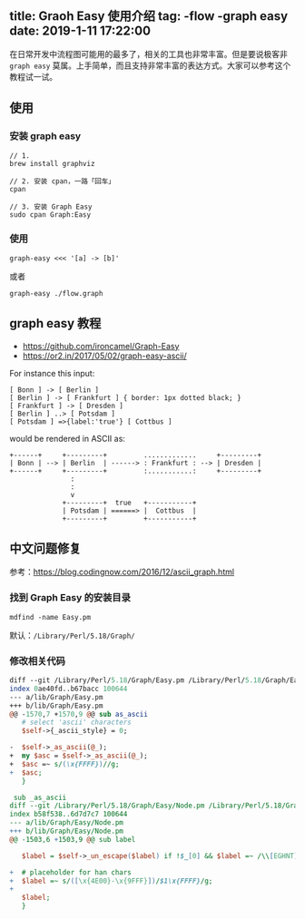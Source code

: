 title: Graoh Easy 使用介绍
tag:
	-flow
	-graph easy
date: 2019-1-11 17:22:00
---

在日常开发中流程图可能用的最多了，相关的工具也非常丰富。但是要说极客非 `graph easy` 莫属。上手简单，而且支持非常丰富的表达方式。大家可以参考这个教程试一试。

## 使用

### 安装 graph easy 

```
// 1. 
brew install graphviz

// 2. 安装 cpan，一路「回车」
cpan

// 3. 安装 Graph Easy
sudo cpan Graph:Easy

```

### 使用

```
graph-easy <<< '[a] -> [b]'
```

或者

```
graph-easy ./flow.graph
```

## graph easy 教程

- https://github.com/ironcamel/Graph-Easy
- https://or2.in/2017/05/02/graph-easy-ascii/

For instance this input:

```shell
[ Bonn ] -> [ Berlin ]
[ Berlin ] -> [ Frankfurt ] { border: 1px dotted black; }
[ Frankfurt ] -> [ Dresden ]
[ Berlin ] ..> [ Potsdam ]
[ Potsdam ] =>{label:'true'} [ Cottbus ]
```

would be rendered in ASCII as:

```shell
+------+     +---------+         .............     +---------+
| Bonn | --> | Berlin  | ------> : Frankfurt : --> | Dresden |
+------+     +---------+         :...........:     +---------+
               :
               :
               v
             +---------+  true   +-----------+
             | Potsdam | ======> |  Cottbus  |
             +---------+         +-----------+
```

## 中文问题修复

参考：https://blog.codingnow.com/2016/12/ascii_graph.html

### 找到 Graph Easy 的安装目录

`mdfind -name Easy.pm`

默认：`/Library/Perl/5.18/Graph/`

### 修改相关代码

```Perl
diff --git /Library/Perl/5.18/Graph/Easy.pm /Library/Perl/5.18/Graph/Easy.pm
index 0ae40fd..b67bacc 100644
--- a/lib/Graph/Easy.pm
+++ b/lib/Graph/Easy.pm
@@ -1570,7 +1570,9 @@ sub as_ascii
   # select 'ascii' characters
   $self->{_ascii_style} = 0;

-  $self->_as_ascii(@_);
+  my $asc = $self->_as_ascii(@_);
+  $asc =~ s/(\x{FFFF})//g;
+  $asc;
   }

 sub _as_ascii
diff --git /Library/Perl/5.18/Graph/Easy/Node.pm /Library/Perl/5.18/Graph/Easy/Node.pm
index b58f538..6d7d7c7 100644
--- a/lib/Graph/Easy/Node.pm
+++ b/lib/Graph/Easy/Node.pm
@@ -1503,6 +1503,9 @@ sub label

   $label = $self->_un_escape($label) if !$_[0] && $label =~ /\\[EGHNT]/;

+  # placeholder for han chars
+  $label =~ s/([\x{4E00}-\x{9FFF}])/$1\x{FFFF}/g;
+
   $label;
   }
```
